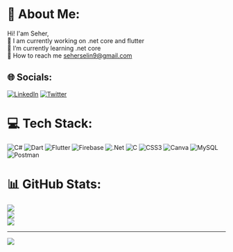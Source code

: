 # 💫 About Me:
Hi! I'am Seher,<br>🔭 I am currently working on .net core and flutter<br>🌱 I’m currently learning .net core<br>💬 How to reach me seherselin9@gmail.com


## 🌐 Socials:
[![LinkedIn](https://img.shields.io/badge/LinkedIn-%230077B5.svg?logo=linkedin&logoColor=white)](https://linkedin.com/in/seher-selin-tosun-019a381ab) [![Twitter](https://img.shields.io/badge/Twitter-%231DA1F2.svg?logo=Twitter&logoColor=white)](https://twitter.com/seheerst) 

# 💻 Tech Stack:
![C#](https://img.shields.io/badge/c%23-%23239120.svg?style=flat&logo=c-sharp&logoColor=white) ![Dart](https://img.shields.io/badge/dart-%230175C2.svg?style=flat&logo=dart&logoColor=white) ![Flutter](https://img.shields.io/badge/Flutter-%2302569B.svg?style=flat&logo=Flutter&logoColor=white) ![Firebase](https://img.shields.io/badge/firebase-%23039BE5.svg?style=flat&logo=firebase) ![.Net](https://img.shields.io/badge/.NET-5C2D91?style=flat&logo=.net&logoColor=white) ![C](https://img.shields.io/badge/c-%2300599C.svg?style=flat&logo=c&logoColor=white) ![CSS3](https://img.shields.io/badge/css3-%231572B6.svg?style=flat&logo=css3&logoColor=white) ![Canva](https://img.shields.io/badge/Canva-%2300C4CC.svg?style=flat&logo=Canva&logoColor=white) ![MySQL](https://img.shields.io/badge/mysql-%2300f.svg?style=flat&logo=mysql&logoColor=white) ![Postman](https://img.shields.io/badge/Postman-FF6C37?style=flat&logo=postman&logoColor=white)
# 📊 GitHub Stats:
![](https://github-readme-stats.vercel.app/api?username=seheerst&theme=monokai&hide_border=false&include_all_commits=true&count_private=false)<br/>
![](https://github-readme-streak-stats.herokuapp.com/?user=seheerst&theme=monokai&hide_border=false)<br/>
![](https://github-readme-stats.vercel.app/api/top-langs/?username=seheerst&theme=monokai&hide_border=false&include_all_commits=true&count_private=false&layout=compact)

---
[![](https://visitcount.itsvg.in/api?id=seheerst&icon=0&color=0)](https://visitcount.itsvg.in)

<!-- Proudly created with GPRM ( https://gprm.itsvg.in ) -->
